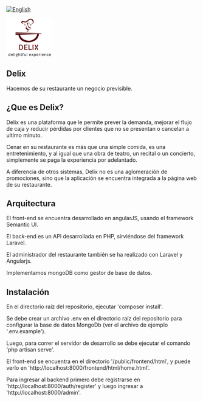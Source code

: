 [![English](http://sell.judaskissmovie.com/wp-content/uploads/2012/11/English-Button.jpg)](https://github.com/EmprendedoresLA/emprendevs-equipo-4/blob/master/readme.eng.md)

![logo Delix](https://raw.githubusercontent.com/EmprendedoresLA/emprendevs-equipo-4/master/public/images/logo2.png)

## Delix
Hacemos de su restaurante un negocio previsible.

## ¿Que es Delix?
Delix es una plataforma que le permite prever la demanda, mejorar el flujo de caja y reducir pérdidas por clientes que no se presentan o cancelan a ultimo minuto.

Cenar en su restaurante es más que una simple comida, es una entretenimiento, y al igual que una obra de teatro, un recital o un concierto, simplemente se paga la experiencia por adelantado.

A diferencia de otros sistemas, Delix no es una aglomeración de promociones, sino que la aplicación se encuentra integrada a la página web de su restaurante.

## Arquitectura
El front-end se encuentra desarrollado en angularJS, usando el framework Semantic UI.

El back-end es un API desarrollada en PHP, sirviéndose del framework Laravel.

El administrador del restaurante también se ha realizado con Laravel y Angularjs.

Implementamos mongoDB como gestor de base de datos.

## Instalación
En el directorio raíz del repositorio, ejecutar 'composer install'.

Se debe crear un archivo .env en el directorio raíz del repositorio para configurar la base de datos MongoDb (ver el archivo de ejemplo '.env.example').

Luego, para correr el servidor de desarrollo se debe ejecutar el comando 'php artisan serve'.

El front-end se encuentra en el directorio '/public/frontend/html', y puede verlo en 'http://localhost:8000/frontend/html/home.html'.

Para ingresar al backend primero debe registrarse en 'http://localhost:8000/auth/register' y luego ingresar a 'http://localhost:8000/admin'.

